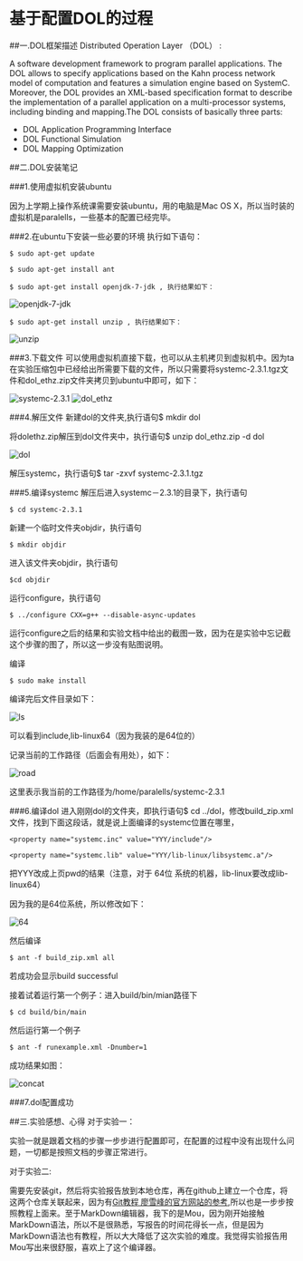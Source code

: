# 基于配置DOL的过程


##一.DOL框架描述
Distributed Operation Layer （DOL） : 

A software development framework to program parallel applications. The DOL allows to specify applications based on the Kahn process network model of computation and features a simulation engine based on SystemC. Moreover, the DOL provides an XML-based specification format to describe the implementation of a parallel application on a multi-processor systems, including binding and mapping.The DOL consists of basically three parts:

- DOL Application Programming Interface
- DOL Functional Simulation
- DOL Mapping Optimization

##二.DOL安装笔记

###1.使用虚拟机安装ubuntu

 因为上学期上操作系统课需要安装ubuntu，用的电脑是Mac OS X，所以当时装的虚拟机是paralells，一些基本的配置已经完毕。 

###2.在ubuntu下安装一些必要的环境
执行如下语句：

    $ sudo apt-get update

    $ sudo apt-get install ant

    $ sudo apt-get install openjdk-7-jdk , 执行结果如下：

![openjdk-7-jdk](/Users/lanhaishan/Desktop/openjdk-7-jdk.png)

    $ sudo apt-get install unzip , 执行结果如下：

![unzip](/Users/lanhaishan/Desktop/unzip.png)
 
###3.下载文件
可以使用虚拟机直接下载，也可以从主机拷贝到虚拟机中。因为ta在实验压缩包中已经给出所需要下载的文件，所以只需要将systemc-2.3.1.tgz文件和dol_ethz.zip文件夹拷贝到ubuntu中即可，如下：

![systemc-2.3.1](/Users/lanhaishan/Desktop/systemc-2.3.1.png)
![dol_ethz](/Users/lanhaishan/Desktop/dol_ethz.png)

###4.解压文件
新建dol的文件夹,执行语句$ mkdir dol

将dolethz.zip解压到dol文件夹中，执行语句$ unzip dol_ethz.zip -d dol

![dol](/Users/lanhaishan/Desktop/dol.png)

解压systemc，执行语句$ tar -zxvf systemc-2.3.1.tgz

###5.编译systemc
解压后进入systemc－2.3.1的目录下，执行语句

    $ cd systemc-2.3.1

新建一个临时文件夹objdir，执行语句
     
    $ mkdir objdir

进入该文件夹objdir，执行语句

    $cd objdir

运行configure，执行语句

    $ ../configure CXX=g++ --disable-async-updates

运行configure之后的结果和实验文档中给出的截图一致，因为在是实验中忘记截这个步骤的图了，所以这一步没有贴图说明。

编译

    $ sudo make install
    
编译完后文件目录如下：

![ls](/Users/lanhaishan/Desktop/ls.png)

可以看到include,lib-linux64（因为我装的是64位的）

记录当前的工作路径（后面会有用处），如下：

![road](/Users/lanhaishan/Desktop/road.png)

这里表示我当前的工作路径为/home/paralells/systemc-2.3.1


###6.编译dol
进入刚刚dol的文件夹，即执行语句$ cd ../dol，修改build_zip.xml文件，找到下面这段话，就是说上面编译的systemc位置在哪里，

`<property name="systemc.inc" value="YYY/include"/>`

`<property name="systemc.lib" value="YYY/lib-linux/libsystemc.a"/>`

把YYY改成上页pwd的结果（注意，对于  64位 系统的机器，lib-linux要改成lib-linux64）

因为我的是64位系统，所以修改如下：

![64](/Users/lanhaishan/Desktop/64.png)

然后编译

    $ ant -f build_zip.xml all

若成功会显示build successful

接着试着运行第一个例子：进入build/bin/mian路径下

    $ cd build/bin/main

然后运行第一个例子

    $ ant -f runexample.xml -Dnumber=1

成功结果如图：

![concat](/Users/lanhaishan/Desktop/concat.png)

###7.dol配置成功

##三.实验感想、心得
对于实验一：

实验一就是跟着文档的步骤一步步进行配置即可，在配置的过程中没有出现什么问题，一切都是按照文档的步骤正常进行。

对于实验二:

需要先安装git，然后将实验报告放到本地仓库，再在github上建立一个仓库，将这两个仓库关联起来，因为有[Git教程­ 廖雪峰的官方网站的参考](http://www.liaoxuefeng.com/wiki/0013739516305929606dd18361248578c67b8067c8c017b000),所以也是一步步按照教程上面来。至于MarkDown编辑器，我下的是Mou，因为刚开始接触MarkDown语法，所以不是很熟悉，写报告的时间花得长一点，但是因为MarkDown语法也有教程，所以大大降低了这次实验的难度。我觉得实验报告用Mou写出来很舒服，喜欢上了这个编译器。



